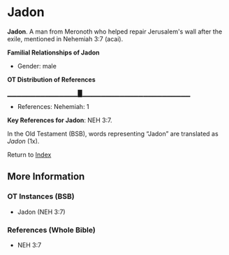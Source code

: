 # Jadon
**Jadon**. 
A man from Meronoth who helped repair Jerusalem's wall after the exile, mentioned in Nehemiah 3:7 (acai). 




**Familial Relationships of Jadon**


* Gender: male


**OT Distribution of References**

▁▁▁▁▁▁▁▁▁▁▁▁▁▁▁█▁▁▁▁▁▁▁▁▁▁▁▁▁▁▁▁▁▁▁▁▁▁▁
* References: Nehemiah: 1



**Key References for Jadon**: 
NEH 3:7. 


In the Old Testament (BSB), words representing “Jadon” are translated as 
*Jadon* (1x). 




Return to [Index](00-Index.md)

## More Information

### OT Instances (BSB)

* Jadon (NEH 3:7)



### References (Whole Bible)

* NEH 3:7



